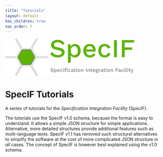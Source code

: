 ```yaml
---
title: "Tutorials"
layout: default
has_children: true
nav_order: 7
---
```


![SpecIF logo](../assets/logos/SpecIF-Logo-120.png)

# SpecIF Tutorials

A series of tutorials for the *Specification Integration Facility* (SpecIF). 

The tutorials use the SpecIF v1.0 schema, because the format is easy to understand. It allows a simple JSON structure for simple applications. Alternative, more detailed structures provide additional features such as multi-language texts. SpecIF v1.1 has removed such structural alternatives to simplify the software at the cost of more complicated JSON structure in _all_ cases. The concept of SpecIF is however best explained using the v1.0 schema.

<!-- 1. [Hello World](./v1.0/01_Hello-World.md)
1. [Related Terms](./v1.0/02_Related-Terms.md)
1. [Requirement with Properties](./v1.0/03_Requirement-with-Properties.md)
1. [Requirement with Image](./v1.0/04_Requirement-with-Image.md)
1. [Requirement with Enumerated Property](./v1.0/05_Requirement-with-Enumerated-Property.md)
1. [Very Simple Model (FMC)](./v1.0/06_Very-Simple-Model-FMC.md)
1. [Requirement with Multiple Languages](./v1.0/07_Requirement-with-Multiple-Languages.md)
1. [Requirement with Vocabulary-Term](./v1.0/08_Requirement-with-Vocabulary-Term.md)
1. [Very Simple Model with Requirements](./v1.0/09_Very-Simple-Model-FMC-with-Requirements.md)
1. [Very Simple Model using ReqIF](./v1.0/10_Very-Simple-Model-using-ReqIF.md)
1. [Requirement List (Excel)]() *(in preparation)*
1. [Multiple revisions]() *(in preparation)*
1. [Class Inheritance]() *(in preparation)*
1. [SpecIF class vs. dcterms:type]() *(in preparation)*
1. [Very Simple Model (BPMN)]() *(in preparation)*
1. [Very Simple Model (SysML)]() *(in preparation)* -->


